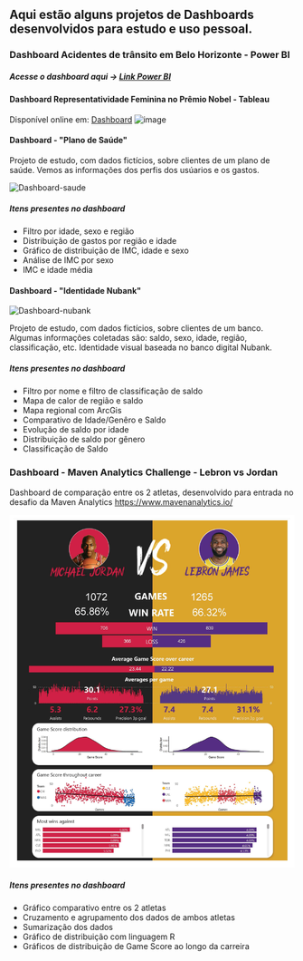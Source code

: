 ## Aqui estão alguns projetos de Dashboards desenvolvidos para estudo e uso pessoal.

### Dashboard Acidentes de trânsito em Belo Horizonte - Power BI 
##### Acesse o dashboard aqui -> [Link Power BI](https://app.powerbi.com/view?r=eyJrIjoiOWYxNzliZDgtMjZjZC00NjhkLWJjNTQtNTFlYTM0NGM2OTAxIiwidCI6IjE0Y2JkNWE3LWVjOTQtNDZiYS1iMzE0LWNjMGZjOTcyYTE2MSIsImMiOjh9)











#### Dashboard Representatividade Feminina no Prêmio Nobel - Tableau
Disponível online em: [Dashboard](https://public.tableau.com/views/RepresentatividadeFemininanoPrmioNobel/Painel1?:language=pt&:display_count=y&:origin=viz_share_link)
![image](https://user-images.githubusercontent.com/78053998/112730235-3025d800-8f0f-11eb-9dfb-0936c7004147.png)



#### Dashboard - "Plano de Saúde"
Projeto de estudo, com dados fictícios, sobre clientes de um plano de saúde. Vemos as informações dos perfis dos usúarios e os gastos.

![Dashboard-saude](https://github.com/matheusbuniotto/portifolio/blob/main/Dashboards/dash%20saude.PNG?raw=true)

##### Itens presentes no dashboard 
* Filtro por idade, sexo e região
* Distribuição de gastos por região e idade
* Gráfico de distribuição de IMC, idade e sexo
* Análise de IMC por sexo
* IMC e idade média

#### Dashboard - "Identidade Nubank"
![Dashboard-nubank](https://github.com/matheusbuniotto/portifolio/blob/main/Dashboards/Nubank.PNG?raw=true)

Projeto de estudo, com dados fictícios, sobre clientes de um banco. Algumas informações coletadas são: saldo, sexo, idade, região, classificação, etc. Identidade visual baseada no banco digital Nubank.

##### Itens presentes no dashboard 
* Filtro por nome e filtro de classificação de saldo
* Mapa de calor de região e saldo
* Mapa regional com ArcGis
* Comparativo de Idade/Genêro e Saldo
* Evolução de saldo por idade
* Distribuição de saldo por gênero
* Classificação de Saldo


### Dashboard - Maven Analytics Challenge - Lebron vs Jordan
Dashboard de comparação entre os 2 atletas, desenvolvido para entrada no desafio da Maven Analytics https://www.mavenanalytics.io/

![Dashboard-lebron](https://github.com/matheusbuniotto/portfolio/blob/main/Dashboards/maven-lebron.jpg?raw=true)

##### Itens presentes no dashboard 
* Gráfico comparativo entre os 2 atletas
* Cruzamento e agrupamento dos dados de ambos atletas
* Sumarização dos dados
* Gráfico de distribuição com linguagem R
* Gráficos de distribuição de Game Score ao longo da carreira
